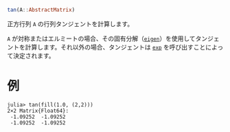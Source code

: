 ```julia
tan(A::AbstractMatrix)
```

正方行列 `A` の行列タンジェントを計算します。

`A` が対称またはエルミートの場合、その固有分解（[`eigen`](@ref)）を使用してタンジェントを計算します。それ以外の場合、タンジェントは [`exp`](@ref) を呼び出すことによって決定されます。

# 例

```jldoctest
julia> tan(fill(1.0, (2,2)))
2×2 Matrix{Float64}:
 -1.09252  -1.09252
 -1.09252  -1.09252
```
